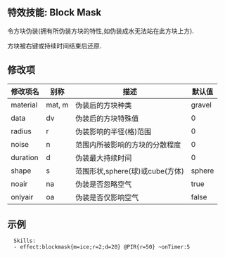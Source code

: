 特效技能: Block Mask
--------------------------

令方块伪装(拥有所伪装方块的特性,如伪装成水无法站在此方块上方).

方块被右键或持续时间结束后还原.

修改项
----------

| 修改项名 | 别称    | 描述                                                                                                    | 默认值 |
|-----------|------------|----------------------------------------------------------------------------------------------------------------|---------------|
| material  | mat, m | 伪装后的方块种类 | gravel        |
| data      | dv     | 伪装后的方块特殊值     | 0             |
| radius    | r      | 伪装影响的半径(格)范围 | 0             |
| noise     | n      | 范围内所被影响的方块的分散程度 | 0             |
| duration  | d      | 伪装最大持续时间 | 0             |
| shape     | s      | 范围形状,sphere(球)或cube(方体) | sphere        |
| noair     | na     | 伪装是否忽略空气  | true          |
| onlyair   | oa     | 伪装是否仅影响空气  | false         |

示例
--------

      Skills:
      - effect:blockmask{m=ice;r=2;d=20} @PIR{r=50} ~onTimer:5